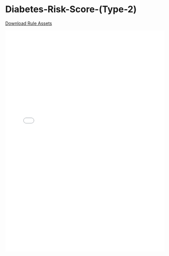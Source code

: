 # Diabetes-Risk-Score-(Type-2)

[Download Rule Assets](https://github.com/corticon/templates/blob/main/Dynamic-Form-Templates/Diabetes-Risk-Score-(Type-2)/Rule%20Assets.zip)

<iframe width="100%" height="700" src="//jsfiddle.net/salmelinovitz/5r60fxn9/11/embedded/result/" allowfullscreen="allowfullscreen" allowpaymentrequest frameborder="0"></iframe>
